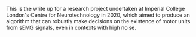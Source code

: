 This is the write up for a research project undertaken at Imperial College London's Centre for Neurotechnology in 2020, which aimed to produce an algorithm that can robustly make decisions on the existence of motor units from sEMG signals, even in contexts with high noise.

